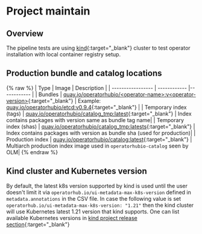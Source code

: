 # Project maintain

## Overview

The pipeline tests are using [kind](https://kind.sigs.k8s.io/){:target="\_blank"} cluster to test operator installation with local container registry setup.


## Production bundle and catalog locations
{% raw %} 
| Type | Image | Description |
| ----------------- | ------------ |------------ |
| Bundles | [quay.io/operatorhubio/&lt;operator-name&gt;:v&lt;operator-version&gt;](https://quay.io/organization/operatorhubio){:target="\_blank"} | Example: [quay.io/operatorhubio/etcd:v0.9.4](https://quay.io/repository/operatorhubio/etcd?tab=tags){:target="\_blank"} |
| Temporary index (tags) | [quay.io/operatorhubio/catalog_tmp:latest](https://quay.io/repository/operatorhubio/catalog_tmp?tab=tags){:target="\_blank"} | Index contains packages with version same as bundle tag name|
| Temporary index (shas) | [quay.io/operatorhubio/catalog_tmp:latests](https://quay.io/repository/operatorhubio/catalog_tmp?tab=tags){:target="\_blank"}  | Index contains packages with version as bundle sha (used for production)|
| Production index | [quay.io/operatorhubio/catalog:latest](https://quay.io/repository/operatorhubio/catalog?tab=tags){:target="\_blank"} | Multiarch production index image used in `operatorhubio-catalog` seen by OLM|
{% endraw %} 
## Kind cluster and Kubernetes version
By default, the latest k8s version supported by kind is used until the user doesn't limit it via `operatorhub.io/ui-metadata-max-k8s-version` defined in `metadata.annotations` in the CSV file. In case the following value is set `operatorhub.io/ui-metadata-max-k8s-version: "1.21"` then the kind cluster will use Kubernetes latest 1.21 version that kind supports. One can list available Kubernetes versions in [kind project release section](https://github.com/kubernetes-sigs/kind/releases){:target="\_blank"}


